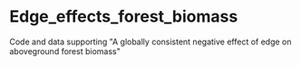 # Edge_effects_forest_biomass

Code and data supporting "A globally consistent negative effect of edge on aboveground forest biomass"

